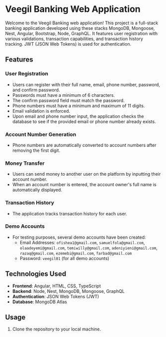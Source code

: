 # Veegil Banking Web Application

Welcome to the Veegil Banking web application! This project is a full-stack banking application developed using these stacks MongoDB, Mongoose, Nest, Angular, Bootstrap, Node, GraphQL. It features user registration with various validations, transaction capabilities, and transaction history tracking. JWT (JSON Web Tokens) is used for authentication.

## Features

### User Registration
- Users can register with their full name, email, phone number, password, and confirm password.
- Passwords must have a minimum of 6 characters.
- The confirm password field must match the password.
- Phone numbers must have a minimum and maximum of 11 digits.
- Email validation is enforced.
- Upon email and phone number input, the application checks the database to see if the provided email or phone number already exists.

### Account Number Generation
- Phone numbers are automatically converted to account numbers after removing the first digit.

### Money Transfer
- Users can send money to another user on the platform by inputting their account number.
- When an account number is entered, the account owner's full name is automatically displayed.

### Transaction History
- The application tracks transaction history for each user.

### Demo Accounts
- For testing purposes, several demo accounts have been created:
  - Email Addresses: `ofishea1@gmail.com`, `samuelfola@gmail.com`, `olaadeyemi@gmail.com`, `temiwilly@gmail.com`, `adeniyieni@gmail.com`, `razaq@gmail.com`, `ezemebi@gmail.com`, `farbad@gmail.com`
  - Password: `veegil01` (for all demo accounts)

## Technologies Used
- **Frontend**: Angular, HTML, CSS, TypeScript
- **Backend**: Node, Nest, MongoDB, Mongoose, GraphQL
- **Authentication**: JSON Web Tokens (JWT)
- **Database**: MongoDB Atlas

## Usage
1. Clone the repository to your local machine.
